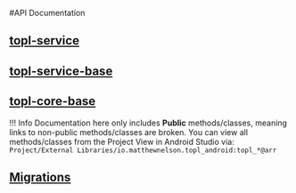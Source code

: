 #API Documentation

## [topl-service](./topl-service/index.md)

## [topl-service-base](./topl-service-base/index.md)

## [topl-core-base](./topl-core-base/index.md)

<!-- Hold off linking to docs until refactor is complete -->
<!-- ## [topl-core](./topl-core/io.matthewnelson.topl_core/index.md) -->

!!! Info
    Documentation here only includes **Public** methods/classes, meaning links to non-public
    methods/classes are broken. You can view all methods/classes from the Project View in
    Android Studio via: `Project/External Libraries/io.matthewnelson.topl_android:topl_*@arr`

## [Migrations](./migration.md)
